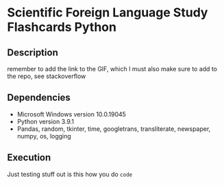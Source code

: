 # Scientific Foreign Language Study Flashcards Python
## Description 

remember to add the link to the GIF, which I must also make sure to add to the repo, see stackoverflow 

## Dependencies
* Microsoft Windows version 10.0.19045
* Python version 3.9.1
* Pandas, random, tkinter, time, googletrans, transliterate, newspaper, numpy, os, logging

## Execution
Just testing stuff out
is this how you do `code`
